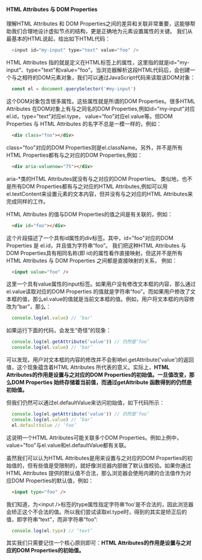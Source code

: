 <!-- slide -->
#### HTML Attributes 与 DOM Properties

理解HTML Attributes 和 DOM Properties之间的差异和关联非常重要，这能够帮助我们合理地设计虚拟节点的结构，更是正确地为元素设置属性的关键。
我们从最基本的HTML说起，给出如下HTML代码：

```javascript
  <input id="my-input" type="text" value="foo" />
```

HTML Attributes 指的就是定义在HTML标签上的属性，这里指的就是id="my-input"、type="text"和value="foo"。当浏览器解析这段HTML代码后，会创建一个与之相符的DOM元素对象，我们可以通过JavaScript代码来读取该DOM对象：

```javascript
  const el = document.querySelector('#my-input')
```

<!-- slide -->

这个DOM对象包含很多属性。这些属性就是所谓的DOM Properties。很多HTML Attributes 在DOM对象上有与之同名的DOM Properties,例如id="my-input"对应el.id，type="text"对应el.type， value=“foo”对应el.value等。但DOM Properties 与 HTML Attributes 的名字不总是一模一样的，例如：

```html
  <div class="foo"></div>
```

class="foo"对应的DOM Properties则是el.className。另外，并不是所有HTML Properties都有与之对应的DOM Properties,例如：

```html
  <div aria-valuenow="75"></div>
```
<!-- slide -->

aria-*类的HTML Attributes就没有与之对应的DOM Properties。
类似地，也不是所有DOM Properties都有与之对应的HTML Attributes,例如可以用el.textContent来设置元素的文本内容，但并没有与之对应的HTML Attributes来完成同样的工作。

HTML Attributes 的值与DOM Properties的值之间是有关联的，例如：

```html
  <div id="foo"></div>
```

这个片段描述了一个具有id属性的div标签。其中，id="foo"对应的DOM Properties 是 el.id，并且值为字符串“foo”。 我们把这种HTML Attributes 与 DOM Properties具有相同名称(即 id)的属性看作直接映射。但这并不是所有HTML Attributes 与 DOM Properties 之间都是直接映射的关系， 例如：

```html
  <input value="foo" />
```
<!-- slide -->

这里一个具有value属性的input标签。如果用户没有修改文本框的内容，那么通过el.value读取对应的DOM Properties 的值就是字符串“foo”。而如果用户修改了文本框的值，那么el.value的值就是当前文本框的值。例如，用户将文本框的内容修改为“bar”，那么：

```javascript
  console.log(el.value) // ‘bar’
```

如果运行下面的代码，会发生“奇怪”的现象：

```javascript
  console.log(el.getAttribute('value')) // 仍然是‘foo’
  console.log(el.value) // ‘bar’
```

<!-- slide -->

可以发现，用户对文本框的内容的修改并不会影响el.getAttribute('value')的返回值，这个现象蕴含着HTML Attributes 所代表的意义。实际上，__HTML Attributes的作用是设置与之对应的DOM Properties的初始值。一旦值改变，那么DOM Properties 始终存储着当前值，而通过getAttribute 函数得到的仍然是初始值。__

但我们仍然可以通过el.defaultValue来访问初始值，如下代码所示：

```javascript
  console.log(el.getAttribute('value')) // 仍然是‘foo’
  console.log(el.value) // ‘bar’
  el.defaultValue // ‘foo’
```

<!-- slide -->

这说明一个HTML Attributes可能关联多个DOM Properties。例如上例中，value="foo"与el.value和el.defaultValue都有关联。

虽然我们可以认为HTML Attributes是用来设置与之对应的DOM Properties的初始值的，但有些值是受限制的，就好像浏览器内部做了默认值校验。如果你通过HTML Attributes 提供的默认值不合法，那么浏览器会使用内建的合法值作为对应DOM Properties的默认值，例如：

```html
  <input type="foo" />
```

<!-- slide -->

我们知道，为\<input />标签的type属性指定字符串‘foo’是不合法的，因此浏览器会矫正这个不合法的值。所以我们尝试读取el.type时，得到的其实是矫正后的值，即字符串“text”，而非字符串“foo”:

```javascript
  console.log(el.type) // ‘text’
```

其实我们只需要记住一个核心原则即可：__HTML Attributes的作用是设置与之对应的DOM Properties的初始值。__